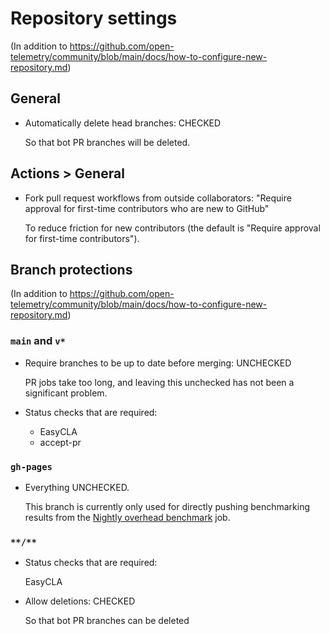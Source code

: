 # Repository settings

(In addition to https://github.com/open-telemetry/community/blob/main/docs/how-to-configure-new-repository.md)

## General

* Automatically delete head branches: CHECKED

  So that bot PR branches will be deleted.

## Actions > General

* Fork pull request workflows from outside collaborators:
  "Require approval for first-time contributors who are new to GitHub"

  To reduce friction for new contributors
  (the default is "Require approval for first-time contributors").

## Branch protections

(In addition to https://github.com/open-telemetry/community/blob/main/docs/how-to-configure-new-repository.md)

### `main` and `v*`

* Require branches to be up to date before merging: UNCHECKED

  PR jobs take too long, and leaving this unchecked has not been a significant problem.

* Status checks that are required:

  * EasyCLA
  * accept-pr

### `gh-pages`

* Everything UNCHECKED.

  This branch is currently only used for directly pushing benchmarking results from the
  [Nightly overhead benchmark](https://github.com/open-telemetry/opentelemetry-java-instrumentation/actions/workflows/nightly-benchmark-overhead.yml)
  job.

### `**/**`

* Status checks that are required:

  EasyCLA

* Allow deletions: CHECKED

  So that bot PR branches can be deleted
